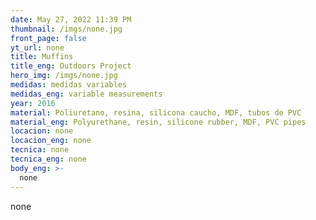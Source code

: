 ```yaml
---
date: May 27, 2022 11:39 PM
thumbnail: /imgs/none.jpg
front_page: false
yt_url: none
title: Muffins
title_eng: Outdoors Project
hero_img: /imgs/none.jpg
medidas: medidas variables
medidas_eng: variable measurements
year: 2016
material: Poliuretano, resina, silicona caucho, MDF, tubos de PVC
material_eng: Polyurethane, resin, silicone rubber, MDF, PVC pipes
locacion: none
locacion_eng: none
tecnica: none
tecnica_eng: none
body_eng: >-
  none
---
```

none